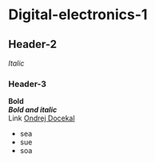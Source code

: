 # Digital-electronics-1
## Header-2
*Italic*
### Header-3
__Bold__\
*__Bold and italic__*\
Link [Ondrej Docekal](https://github.com/Docekal-Ondrej)
- sea
- sue
- soa
